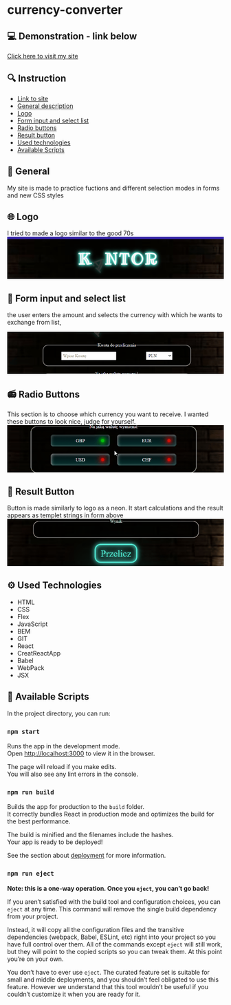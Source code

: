 # currency-converter

## :computer: Demonstration - link below
[Click here to visit my site](https://krzysztof-jaczewski.github.io/currency-converter-react/)

## :mag: Instruction
* [Link to site](#Try-it,-link-below)
* [General description](#General)
* [Logo](#Logo)
* [Form input and select list](#Form-input-and-select-list)
* [Radio buttons](#Radio-Buttons)
* [Result button](#Result-Button)
* [Used technologies](#Used-Technologies)
* [Available Scripts](#Available-Scripts)

## :memo: General
My site is made to practice fuctions and different selection modes in forms and new CSS styles
## :globe_with_meridians: Logo
I tried to made a logo similar to the good 70s 
![logo](public/readme/logo.gif)
## :bookmark_tabs: Form input and select list
the user enters the amount and selects the currency with which he wants to exchange from list, 

![input](public/readme/input.gif)

## :radio: Radio Buttons
This section is to choose which currency you want to receive. I wanted these buttons to look nice, judge for yourself.
![radioButtons](public/readme/radioButtons.gif)

## :chocolate_bar: Result Button
Button is made similarly to logo as a neon. It start calculations and the result appears as templet strings in form above
![radioButtons](public/readme/button.gif)
## :gear: Used Technologies

* HTML
* CSS
* Flex
* JavaScript
* BEM
* GIT
* React
* CreatReactApp
* Babel
* WebPack
* JSX

## :wrench: Available Scripts

In the project directory, you can run:

### `npm start`

Runs the app in the development mode.\
Open [http://localhost:3000](http://localhost:3000) to view it in the browser.

The page will reload if you make edits.\
You will also see any lint errors in the console.

### `npm run build`

Builds the app for production to the `build` folder.\
It correctly bundles React in production mode and optimizes the build for the best performance.

The build is minified and the filenames include the hashes.\
Your app is ready to be deployed!

See the section about [deployment](https://facebook.github.io/create-react-app/docs/deployment) for more information.

### `npm run eject`

**Note: this is a one-way operation. Once you `eject`, you can’t go back!**

If you aren’t satisfied with the build tool and configuration choices, you can `eject` at any time. This command will remove the single build dependency from your project.

Instead, it will copy all the configuration files and the transitive dependencies (webpack, Babel, ESLint, etc) right into your project so you have full control over them. All of the commands except `eject` will still work, but they will point to the copied scripts so you can tweak them. At this point you’re on your own.

You don’t have to ever use `eject`. The curated feature set is suitable for small and middle deployments, and you shouldn’t feel obligated to use this feature. However we understand that this tool wouldn’t be useful if you couldn’t customize it when you are ready for it.

